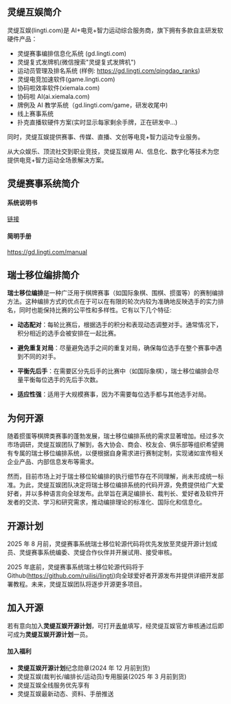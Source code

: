 ## 灵缇互娱简介

灵缇互娱(lingti.com)是 AI+电竞+智力运动综合服务商，旗下拥有多款自主研发软硬件产品：

- 灵缇赛事编排信息化系统 (gd.lingti.com)
- 灵缇复式发牌机(微信搜索"灵缇复式发牌机")
- 运动员管理及排名系统 (样例: https://gd.lingti.com/qingdao_ranks)
- 灵缇电竞加速软件(game.lingti.com)
- 协码啦效率软件(xiemala.com)
- 协码啦 AI(ai.xiemala.com)
- 牌例及 AI 教学系统（gd.lingti.com/game，研发收尾中)
- 线上赛事系统
- 扑克直播软硬件方案(实时显示每家剩余手牌，正在研发中...)

同时，灵缇互娱提供赛事、传媒、直播、文创等电竞+智力运动专业服务。

从大众娱乐、顶流社交到职业竞技，灵缇互娱用 AI、信息化、数字化等技术为您提供电竞+智力运动全场景解决方案。

## 灵缇赛事系统简介

#### 系统说明书

[链接](https://assets.ruilisi.com/%E7%81%B5%E7%BC%87%E4%BA%92%E5%A8%B1%E7%BC%96%E6%8E%92%E4%BF%A1%E6%81%AF%E5%8C%96%E7%B3%BB%E7%BB%9F%E8%AF%B4%E6%98%8E%E4%B9%A6.pdf)

#### 简明手册

https://gd.lingti.com/manual

## 瑞士移位编排简介

**瑞士移位编排**是一种广泛用于棋牌赛事（如国际象棋、围棋、掼蛋等）的赛制编排方法。这种编排方式的优点在于可以在有限的轮次内较为准确地反映选手的实力排名，同时也能保持比赛的公平性和多样性。它有以下几个特征:

- **动态配对**：每轮比赛后，根据选手的积分和表现动态调整对手。通常情况下，积分相近的选手会被安排在一起比赛。

- **避免重复对局**：尽量避免选手之间的重复对局，确保每位选手在整个赛事中遇到不同的对手。

- **平衡先后手**：在需要区分先后手的比赛中（如国际象棋），瑞士移位编排会尽量平衡每位选手的先后手次数。

- **适应性强**：适用于大规模赛事，因为不需要每位选手都与其他选手对局。

## 为何开源

随着掼蛋等棋牌类赛事的蓬勃发展，瑞士移位编排系统的需求显著增加。经过多次市场调研，灵缇互娱团队了解到，各大协会、商会、校友会、俱乐部等组织希望拥有专属的瑞士移位编排系统，以便根据自身需求进行赛制定制，实现诸如宣传相关企业产品、内部信息发布等需求。

然而，目前市场上对于瑞士移位轮编排的执行细节存在不同理解，尚未形成统一标准。为此，灵缇互娱团队决定将瑞士移位编排系统的代码开源，免费提供给广大爱好者，并以多种语言向全球发布。此举旨在满足编排长、裁判长、爱好者及软件开发者的交流、学习和研究需求，推动编排理论的标准化、国际化和信息化。

## 开源计划

2025 年 8 月前，灵缇赛事系统瑞士移位轮源代码将优先发放至灵缇开源计划成员、灵缇赛事系统编委、灵缇合作伙伴并开展试用、接受审核。

2025 年底前，灵缇赛事系统瑞士移位轮源代码将于 Github(https://github.com/ruilisi/lingti)向全球爱好者开源发布并提供详细开发部署教程。未来，灵缇互娱团队将逐步开源更多项目。

## 加入开源

若有意向加入**灵缇互娱开源计划**，可打开[表单](https://xiemala.com/f/BC7bAC)填写，经灵缇互娱官方审核通过后即可成为**灵缇互娱开源计划**一员。

#### 加入福利

- **灵缇互娱开源计划**纪念勋章(2024 年 12 月前到货)
- 灵缇互娱(裁判长/编排长/运动员)专用服装(2025 年 3 月前到货)
- 灵缇互娱全线服务优先享有
- 灵缇互娱最新动态、资料、手册推送
